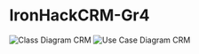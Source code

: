 ﻿# IronHackCRM-Gr4
![Class Diagram CRM](https://user-images.githubusercontent.com/106558181/184401660-067eb2fc-d3bd-46f1-a690-efad805c102e.png)
![Use Case Diagram CRM](https://user-images.githubusercontent.com/106558181/184401670-8de72a7d-3ef8-463b-beb2-f5f0cf6b32dd.png)
